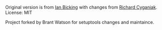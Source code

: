 Original version is from [Ian Bicking](https://github.com/ianb)
with changes from [Richard Cyganiak](https://github.com/cygri).
License: MIT

Project forked by Brant Watson for setuptools changes and maintaince.
